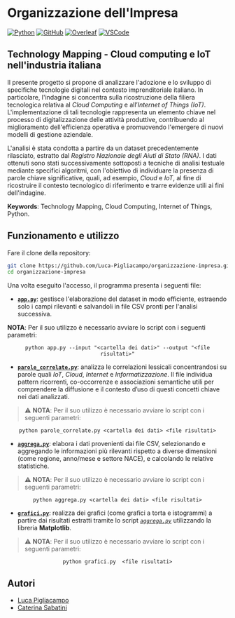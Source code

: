 # Organizzazione dell'Impresa

[![Python](https://img.shields.io/badge/python-%230376D6?style=for-the-badge&logo=python&logoColor=white)](https://www.python.org/)
[![GitHub](https://img.shields.io/badge/GitHub-%23121011?style=for-the-badge&logo=github&logoColor=white)](https://github.com/)
[![Overleaf](https://img.shields.io/badge/Overleaf-%2300C2B9?style=for-the-badge&logo=overleaf&logoColor=white)](https://it.overleaf.com)
[![VSCode](https://img.shields.io/badge/VSCode-%23007ACC?style=for-the-badge&logo=visualstudiocode&logoColor=white)](https://code.visualstudio.com/)

## Technology Mapping - Cloud computing e IoT nell'industria italiana

Il presente progetto si propone di analizzare l'adozione e lo sviluppo di specifiche tecnologie digitali nel contesto imprenditoriale italiano. In particolare, l'indagine si concentra sulla ricostruzione della filiera tecnologica relativa al *Cloud Computing* e all’*Internet of Things (IoT)*. L'implementazione di tali tecnologie rappresenta un elemento chiave nel processo di digitalizzazione delle attività produttive, contribuendo al miglioramento dell'efficienza operativa e promuovendo l'emergere di nuovi modelli di gestione aziendale.

L'analisi è stata condotta a partire da un dataset precedentemente rilasciato, estratto dal *Registro Nazionale degli Aiuti di Stato (RNA)*. I dati ottenuti sono stati successivamente sottoposti a tecniche di analisi testuale mediante specifici algoritmi, con l'obiettivo di individuare la presenza di parole chiave significative, quali, ad esempio, *Cloud* e *IoT*, al fine di ricostruire il contesto tecnologico di riferimento e trarre evidenze utili ai fini dell'indagine.


**Keywords**: Technology Mapping, Cloud Computing, Internet of Things, Python. 

## Funzionamento e utilizzo

Fare il clone della repository: 

```bash 
git clone https://github.com/Luca-Pigliacampo/organizzazione-impresa.git
cd organizzazione-impresa
```

Una volta eseguito l'accesso, il programma presenta i seguenti file:

* **[`app.py`](./app.py)**: gestisce l'elaborazione del dataset in modo efficiente, estraendo solo i campi rilevanti e salvandoli in file CSV pronti per l'analisi successiva.

**NOTA**: Per il suo utilizzo è necessario avviare lo script con i seguenti parametri:
<p align="center"><code>python app.py --input "&lt;cartella dei dati&gt;" --output "&lt;file risultati&gt;"</code></p>

* **[`parole_correlate.py`](./parole_correlate.py)**: analizza le correlazioni lessicali concentrandosi su parole quali *IoT*, *Cloud*, *Internet* e *Informatizzazione*. Il file individua pattern ricorrenti, co-occorrenze e associazioni semantiche utili per comprendere la diffusione e il contesto d’uso di questi concetti chiave nei dati analizzati. 

> ⚠️ **NOTA**: Per il suo utilizzo è necessario avviare lo script con i seguenti parametri:
<p align="center"><code>python parole_correlate.py &lt;cartella dei dati&gt; &lt;file risultati&gt;</code></p>

* **[`aggrega.py`](./aggrega.py)**:  elabora i dati provenienti dai file CSV, selezionando e aggregando le informazioni più rilevanti rispetto a diverse dimensioni (come regione, anno/mese e settore NACE), e calcolando le relative statistiche.
  
> ⚠️ **NOTA**: Per il suo utilizzo è necessario avviare lo script con i seguenti parametri:
> 
<p align="center"><code>python aggrega.py &lt;cartella dei dati&gt; &lt;file risultati&gt;</code></p>

* **[`grafici.py`](./grafici.py)**: realizza dei grafici (come grafici a torta e istogrammi) a partire dai risultati estratti tramite lo script *[`aggrega.py`](./aggrega.py)* utilizzando la libreria **Matplotlib**.

> ⚠️ **NOTA**: Per il suo utilizzo è necessario avviare lo script con i seguenti parametri:

<p align="center"><code>python grafici.py  &lt;file risultati&gt;</code></p>

## Autori 

- [Luca Pigliacampo](https://github.com/Luca-Pigliacampo)
- [Caterina Sabatini](https://github.com/CaterinaSabatini)